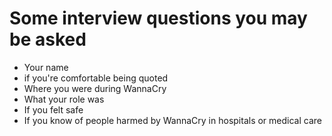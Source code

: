 # Some interview questions you may be asked

- Your name
- if you're comfortable being quoted
- Where you were during WannaCry
- What your role was
- If you felt safe
- If you know of people harmed by WannaCry in hospitals or medical care

